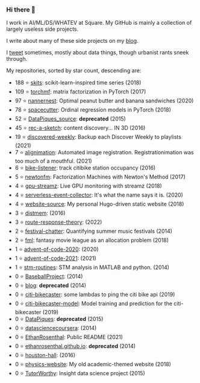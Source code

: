 ### Hi there 👋

I work in AI/ML/DS/WHATEV at Square. My GitHub is mainly a collection of largely useless side projects.

I write about many of these side projects on my [blog](https://www.ethanrosenthal.com).

I [tweet](https://twitter.com/eprosenthal) sometimes, mostly about data things, though urbanist rants sneek through.

My repositories, sorted by star count, descending are:

<!-- BEGIN LIST -->
- 188 ⭐ [skits](https://github.com/EthanRosenthal/skits): scikit-learn-inspired time series (2018)
- 109 ⭐ [torchmf](https://github.com/EthanRosenthal/torchmf): matrix factorization in PyTorch (2017)
- 97 ⭐ [nannernest](https://github.com/EthanRosenthal/nannernest): Optimal peanut butter and banana sandwiches (2020)
- 78 ⭐ [spacecutter](https://github.com/EthanRosenthal/spacecutter): Ordinal regression models in PyTorch (2018)
- 52 ⭐ [DataPiques_source](https://github.com/EthanRosenthal/DataPiques_source): **deprecated** (2015)
- 45 ⭐ [rec-a-sketch](https://github.com/EthanRosenthal/rec-a-sketch): content discovery... IN 3D (2016)
- 19 ⭐ [discovered-weekly](https://github.com/EthanRosenthal/discovered-weekly): Backup each Discover Weekly to playlists (2021)
- 7 ⭐ [alignimation](https://github.com/EthanRosenthal/alignimation): Automated image registration. Registrationimation was too much of a mouthful. (2021)
- 6 ⭐ [bike-listener](https://github.com/EthanRosenthal/bike-listener): track citibike station occupancy (2016)
- 5 ⭐ [newtonfm](https://github.com/EthanRosenthal/newtonfm): Factorization Machines with Newton's Method (2017)
- 4 ⭐ [gpu-streamz](https://github.com/EthanRosenthal/gpu-streamz): Live GPU monitoring with streamz (2018)
- 4 ⭐ [serverless-event-collector](https://github.com/EthanRosenthal/serverless-event-collector): It's what the name says it is. (2020)
- 4 ⭐ [website-source](https://github.com/EthanRosenthal/website-source): My personal Hugo-driven static website (2018)
- 3 ⭐ [distmem](https://github.com/EthanRosenthal/distmem):  (2016)
- 3 ⭐ [route-response-theory](https://github.com/EthanRosenthal/route-response-theory):  (2022)
- 2 ⭐ [festival-chatter](https://github.com/EthanRosenthal/festival-chatter): Quantifying summer music festivals (2014)
- 2 ⭐ [fml](https://github.com/EthanRosenthal/fml): fantasy movie league as an allocation problem (2018)
- 1 ⭐ [advent-of-code-2020](https://github.com/EthanRosenthal/advent-of-code-2020):  (2020)
- 1 ⭐ [advent-of-code-2021](https://github.com/EthanRosenthal/advent-of-code-2021):  (2021)
- 1 ⭐ [stm-routines](https://github.com/EthanRosenthal/stm-routines): STM analysis in MATLAB and python. (2014)
- 0 ⭐ [BaseballProject](https://github.com/EthanRosenthal/BaseballProject):  (2014)
- 0 ⭐ [blog](https://github.com/EthanRosenthal/blog): **deprecated** (2014)
- 0 ⭐ [citi-bikecaster](https://github.com/EthanRosenthal/citi-bikecaster): some lambdas to ping the citi bike api (2019)
- 0 ⭐ [citi-bikecaster-model](https://github.com/EthanRosenthal/citi-bikecaster-model): Model training and prediction for the citi-bikecaster (2019)
- 0 ⭐ [DataPiques](https://github.com/EthanRosenthal/DataPiques): **deprecated** (2015)
- 0 ⭐ [datasciencecoursera](https://github.com/EthanRosenthal/datasciencecoursera):  (2014)
- 0 ⭐ [EthanRosenthal](https://github.com/EthanRosenthal/EthanRosenthal): Public README (2021)
- 0 ⭐ [ethanrosenthal.github.io](https://github.com/EthanRosenthal/ethanrosenthal.github.io): **deprecated** (2014)
- 0 ⭐ [houston-hall](https://github.com/EthanRosenthal/houston-hall):  (2016)
- 0 ⭐ [physics-website](https://github.com/EthanRosenthal/physics-website): My old academic-themed website (2018)
- 0 ⭐ [TutorWorthy](https://github.com/EthanRosenthal/TutorWorthy): Insight data science project (2015)
<!-- END LIST -->
